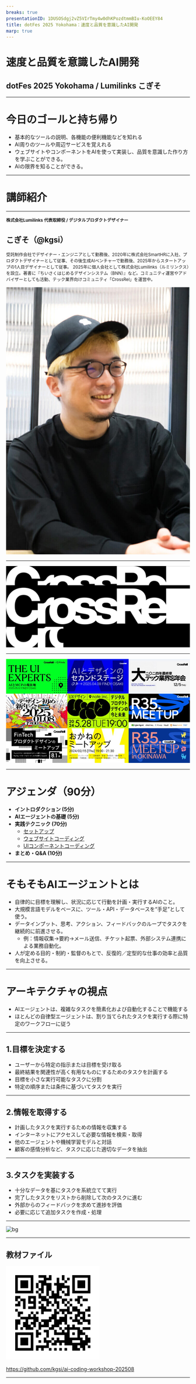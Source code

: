 ```yaml
---
breaks: true
presentationID: 1DUSOSdgj2vZ5VIrTmy4w0dhKPozdtmmBIu-KoOEEY84
title: dotFes 2025 Yokohama：速度と品質を意識したAI開発
marp: true
---
```


# 速度と品質を意識したAI開発

## dotFes 2025 Yokohama / Lumilinks こぎそ

---

# 今日のゴールと持ち帰り

- 基本的なツールの説明、各機能の便利機能などを知れる
- AI周りのツールや周辺サービスを覚えれる
- ウェブサイトやコンポーネントをAIを使って実装し、品質を意識した作り方を学ぶことができる。
- AIの限界を知ることができる。

---

# 講師紹介

---

<small>**株式会社Lumilinks 代表取締役 / デジタルプロダクトデザイナー**</small>

## こぎそ（@kgsi）

<small>受託制作会社でデザイナー・エンジニアとして勤務後、2020年に株式会社SmartHRに入社、プロダクトデザイナーとして従事、その後生成AIベンチャーで勤務後、2025年からスタートアップの1人目デザイナーとして従事。</small>
<small>2025年に個人会社として株式会社Lumilinks（ルミリンクス）を設立。著書に『ちいさくはじめるデザインシステム（BNN）』など。コミュニティ運営やアドバイザーとしても活動、テック業界向けコミュニティ「CrossRel」を運営中。</small>

![bg left:30%](./myprofile.jpg)

---

![bg](./pr_1.png)

---

![bg](./pr_2.jpg)

---

# アジェンダ（90分）

- **イントロダクション (5分)**
- **AIエージェントの基礎 (5分)**
- **実践テクニック (70分)**
  - [セットアップ](/hands-on/01-setup.md)
  - [ウェブサイトコーディング](/hands-on//02-website-coding.md)
  - [UIコンポーネントコーディング](/hands-on//03-ui-components.md)
- **まとめ・Q&A (10分)**

---

# そもそもAIエージェントとは

- 自律的に目標を理解し、状況に応じて行動を計画・実行するAIのこと。
- 大規模言語モデルをベースに、ツール・API・データベースを“手足”として使う。
- データインプット、思考、アクション、フィードバックのループでタスクを継続的に前進させる。
  - 例：情報収集→要約→メール送信、チケット起票、外部システム連携による業務自動化。
- 人が定める目的・制約・監督のもとで、反復的／定型的な仕事の効率と品質を向上させる。

---

# アーキテクチャの視点

- AIエージェントは、複雑なタスクを簡素化および自動化することで機能する
- ほとんどの自律型エージェントは、割り当てられたタスクを実行する際に特定のワークフローに従う

---

## 1.目標を決定する

- ユーザーから特定の指示または目標を受け取る
- 最終結果を関連性が高く有用なものにするためのタスクを計画する
- 目標を小さな実行可能なタスクに分割
- 特定の順序または条件に基づいてタスクを実行

---

## 2.情報を取得する

- 計画したタスクを実行するための情報を収集する
- インターネットにアクセスして必要な情報を検索・取得
- 他のエージェントや機械学習モデルと対話
- 顧客の感情分析など、タスクに応じた適切なデータを抽出

---

## 3.タスクを実装する

- 十分なデータを基にタスクを系統立てて実行
- 完了したタスクをリストから削除して次のタスクに進む
- 外部からのフィードバックを求めて進捗を評価
- 必要に応じて追加タスクを作成・処理

---

![bg](https://d2908q01vomqb2.cloudfront.net/f1f836cb4ea6efb2a0b1b99f41ad8b103eff4b59/2023/09/21/LLMRecIllustration.png)

---

## 教材ファイル

<img src="./qrcode.png" height="256" width="256">

https://github.com/kgsi/ai-coding-workshop-202508

---
